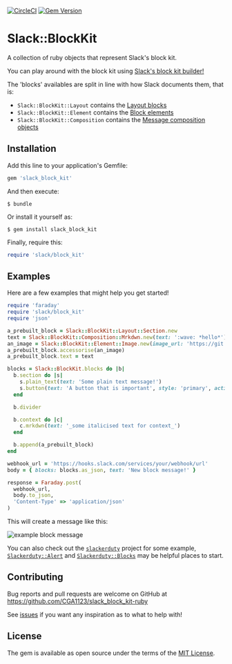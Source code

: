 [![CircleCI](https://circleci.com/gh/CGA1123/slack_block_kit-ruby/tree/master.svg?style=svg)](https://circleci.com/gh/CGA1123/slack_block_kit-ruby/tree/master)
[![Gem Version](https://badge.fury.io/rb/slack_block_kit.svg)](https://badge.fury.io/rb/slack_block_kit)

# Slack::BlockKit

A collection of ruby objects that represent Slack's block kit.

You can play around with the block kit using [Slack's block kit builder!](https://api.slack.com/tools/block-kit-builder)

The 'blocks' availables are split in line with how Slack documents them, that is:

- `Slack::BlockKit::Layout` contains the [Layout blocks](https://api.slack.com/reference/messaging/blocks)
- `Slack::BlockKit::Element` contains the [Block elements](https://api.slack.com/reference/messaging/block-elements)
- `Slack::BlockKit::Composition` contains the [Message composition objects](https://api.slack.com/reference/messaging/composition-objects)

## Installation

Add this line to your application's Gemfile:

```ruby
gem 'slack_block_kit'
```


And then execute:

    $ bundle


Or install it yourself as:

    $ gem install slack_block_kit

Finally, require this:

```ruby
require 'slack/block_kit'
```

## Examples

Here are a few examples that might help you get started!

```ruby
require 'faraday'
require 'slack/block_kit'
require 'json'

a_prebuilt_block = Slack::BlockKit::Layout::Section.new
text = Slack::BlockKit::Composition::Mrkdwn.new(text: ':wave: *hello*')
an_image = Slack::BlockKit::Element::Image.new(image_url: 'https://git.io/fjDW8', alt_text: 'a picture')
a_prebuilt_block.accessorise(an_image)
a_prebuilt_block.text = text

blocks = Slack::BlockKit.blocks do |b|
  b.section do |s|
    s.plain_text(text: 'Some plain text message!')
    s.button(text: 'A button that is important', style: 'primary', action_id: 'id')
  end

  b.divider

  b.context do |c|
    c.mrkdwn(text: '_some italicised text for context_')
  end

  b.append(a_prebuilt_block)
end

webhook_url = 'https://hooks.slack.com/services/your/webhook/url'
body = { blocks: blocks.as_json, text: 'New block message!' }

response = Faraday.post(
  webhook_url,
  body.to_json,
  'Content-Type' => 'application/json'
)
```

This will create a message like this:

![example block message](https://git.io/fjDWR)

You can also check out the [`slackerduty`](https://github.com/CGA1123/slackerduty) project for some example,
[`Slackerduty::Alert`](https://github.com/CGA1123/slackerduty/blob/b33d708124ddf36d1432080ba7e16e66fefa6993/lib/slackerduty/alert.rb#L28-L34) and [`Slackerduty::Blocks`](https://github.com/CGA1123/slackerduty/blob/master/lib/slackerduty/blocks) may be helpful places to start.

## Contributing

Bug reports and pull requests are welcome on GitHub at https://github.com/CGA1123/slack_block_kit-ruby

See [issues](https://github.com/CGA1123/slack_block_kit-ruby/issues) if you want any inspiration as to what to help with!

## License

The gem is available as open source under the terms of the [MIT License](https://opensource.org/licenses/MIT).
